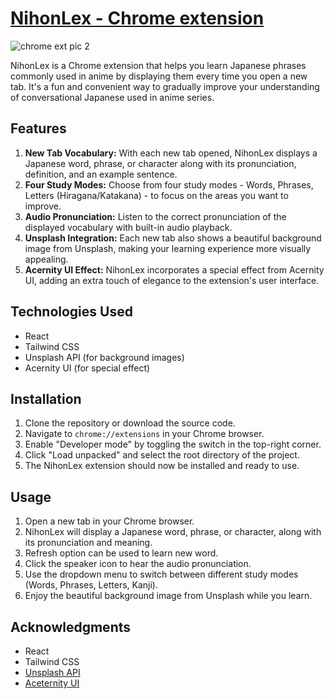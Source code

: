 # [NihonLex - Chrome extension](https://chromewebstore.google.com/detail/nihonlex/kbechaabdneggimaokfnibgcckgdmaig)
![chrome ext pic 2](https://github.com/kavyakunder/newrepo/assets/81958043/f9e5d596-7da9-438f-a6a1-89f7ad6e7a36)

NihonLex is a Chrome extension that helps you learn Japanese phrases commonly used in anime by displaying them every time you open a new tab. It's a fun and convenient way to gradually improve your understanding of conversational Japanese used in anime series.

## Features

1. **New Tab Vocabulary:** With each new tab opened, NihonLex displays a Japanese word, phrase, or character along with its pronunciation, definition, and an example sentence.
2. **Four Study Modes:** Choose from four study modes - Words, Phrases, Letters (Hiragana/Katakana) - to focus on the areas you want to improve.
3. **Audio Pronunciation:** Listen to the correct pronunciation of the displayed vocabulary with built-in audio playback.
4. **Unsplash Integration:** Each new tab also shows a beautiful background image from Unsplash, making your learning experience more visually appealing.
5. **Acernity UI Effect:** NihonLex incorporates a special effect from Acernity UI, adding an extra touch of elegance to the extension's user interface.

## Technologies Used

- React
- Tailwind CSS
- Unsplash API (for background images)
- Acernity UI (for special effect)

## Installation

1. Clone the repository or download the source code.
2. Navigate to `chrome://extensions` in your Chrome browser.
3. Enable "Developer mode" by toggling the switch in the top-right corner.
4. Click "Load unpacked" and select the root directory of the project.
5. The NihonLex extension should now be installed and ready to use.

## Usage

1. Open a new tab in your Chrome browser.
2. NihonLex will display a Japanese word, phrase, or character, along with its pronunciation and meaning.
3. Refresh option can be used to learn new word.
4. Click the speaker icon to hear the audio pronunciation.
5. Use the dropdown menu to switch between different study modes (Words, Phrases, Letters, Kanji).
6. Enjoy the beautiful background image from Unsplash while you learn.


## Acknowledgments

- React
- Tailwind CSS
- [Unsplash API](https://unsplash.com/developers)
- [Aceternity UI](https://ui.aceternity.com/)
